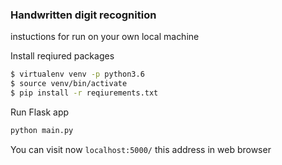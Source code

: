 ### Handwritten digit recognition

instuctions for run on your own local machine

Install reqiured packages
```sh
$ virtualenv venv -p python3.6
$ source venv/bin/activate
$ pip install -r reqiurements.txt
```
Run Flask app

```sh
python main.py
```
You can visit now `localhost:5000/` this address in web browser